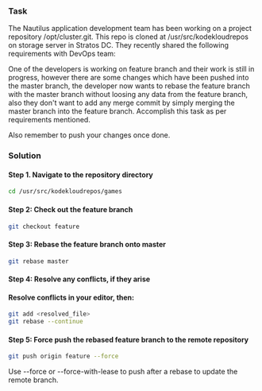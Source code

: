 ### Task
The Nautilus application development team has been working on a project repository /opt/cluster.git. This repo is cloned at /usr/src/kodekloudrepos on storage server in Stratos DC. They recently shared the following requirements with DevOps team:

One of the developers is working on feature branch and their work is still in progress, however there are some changes which have been pushed into the master branch, the developer now wants to rebase the feature branch with the master branch without loosing any data from the feature branch, also they don't want to add any merge commit by simply merging the master branch into the feature branch. Accomplish this task as per requirements mentioned.

Also remember to push your changes once done.

### Solution

#### Step 1. Navigate to the repository directory
```bash
cd /usr/src/kodekloudrepos/games
```

#### Step 2: Check out the feature branch
```bash
git checkout feature
```

#### Step 3: Rebase the feature branch onto master
```bash
git rebase master
```
#### Step 4: Resolve any conflicts, if they arise
#### Resolve conflicts in your editor, then:
```bash
git add <resolved_file>
git rebase --continue
```

#### Step 5: Force push the rebased feature branch to the remote repository
```bash
git push origin feature --force
```
Use --force or --force-with-lease to push after a rebase to update the remote branch.